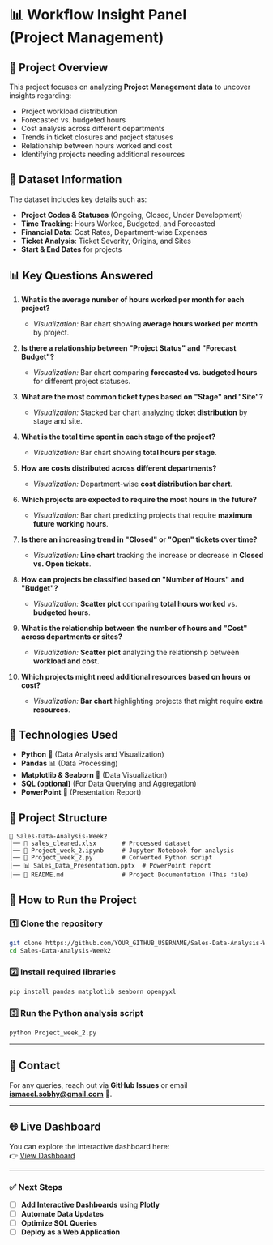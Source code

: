 # 📊 Workflow Insight Panel (Project Management) 

## 📌 Project Overview
This project focuses on analyzing **Project Management data** to uncover insights regarding:
- Project workload distribution
- Forecasted vs. budgeted hours
- Cost analysis across different departments
- Trends in ticket closures and project statuses
- Relationship between hours worked and cost
- Identifying projects needing additional resources

## 📂 Dataset Information
The dataset includes key details such as:
- **Project Codes & Statuses** (Ongoing, Closed, Under Development)
- **Time Tracking**: Hours Worked, Budgeted, and Forecasted
- **Financial Data**: Cost Rates, Department-wise Expenses
- **Ticket Analysis**: Ticket Severity, Origins, and Sites
- **Start & End Dates** for projects

## 📊 Key Questions Answered
1. **What is the average number of hours worked per month for each project?**
   - *Visualization:* Bar chart showing **average hours worked per month** by project.

2. **Is there a relationship between "Project Status" and "Forecast Budget"?**
   - *Visualization:* Bar chart comparing **forecasted vs. budgeted hours** for different project statuses.

3. **What are the most common ticket types based on "Stage" and "Site"?**
   - *Visualization:* Stacked bar chart analyzing **ticket distribution** by stage and site.

4. **What is the total time spent in each stage of the project?**
   - *Visualization:* Bar chart showing **total hours per stage**.

5. **How are costs distributed across different departments?**
   - *Visualization:* Department-wise **cost distribution bar chart**.

6. **Which projects are expected to require the most hours in the future?**
   - *Visualization:* Bar chart predicting projects that require **maximum future working hours**.

7. **Is there an increasing trend in "Closed" or "Open" tickets over time?**
   - *Visualization:* **Line chart** tracking the increase or decrease in **Closed vs. Open tickets**.

8. **How can projects be classified based on "Number of Hours" and "Budget"?**
   - *Visualization:* **Scatter plot** comparing **total hours worked** vs. **budgeted hours**.

9. **What is the relationship between the number of hours and "Cost" across departments or sites?**
   - *Visualization:* **Scatter plot** analyzing the relationship between **workload and cost**.

10. **Which projects might need additional resources based on hours or cost?**
    - *Visualization:* **Bar chart** highlighting projects that might require **extra resources**.

## 🔧 Technologies Used
- **Python** 🐍 (Data Analysis and Visualization)
- **Pandas** 📊 (Data Processing)
- **Matplotlib & Seaborn** 🎨 (Data Visualization)
- **SQL (optional)** (For Data Querying and Aggregation)
- **PowerPoint** 📄 (Presentation Report)

## 📂 Project Structure
```
📁 Sales-Data-Analysis-Week2
│── 📄 sales_cleaned.xlsx       # Processed dataset
│── 📜 Project_week_2.ipynb     # Jupyter Notebook for analysis
│── 📝 Project_week_2.py        # Converted Python script
│── 📊 Sales_Data_Presentation.pptx  # PowerPoint report
│── 📘 README.md                # Project Documentation (This file)
```

## 📌 How to Run the Project
### **1️⃣ Clone the repository**
```bash
git clone https://github.com/YOUR_GITHUB_USERNAME/Sales-Data-Analysis-Week2.git
cd Sales-Data-Analysis-Week2
```
### **2️⃣ Install required libraries**
```bash
pip install pandas matplotlib seaborn openpyxl
```
### **3️⃣ Run the Python analysis script**
```bash
python Project_week_2.py
```
---

## 🔗 Contact
For any queries, reach out via **GitHub Issues** or email **ismaeel.sobhy@gmail.com** 📧.

---
## 🌐 Live Dashboard

You can explore the interactive dashboard here:  
👉 [View Dashboard](https://public.tableau.com/views/FinalProjectPerformanceInsightsBOSCH/PerformanceConflictInsightsBOSCH2?:language=en-GB&:sid=&:redirect=auth&:display_count=n&:origin=viz_share_link)

---
### ✅ Next Steps
- [ ] **Add Interactive Dashboards** using **Plotly**
- [ ] **Automate Data Updates**
- [ ] **Optimize SQL Queries**
- [ ] **Deploy as a Web Application**
